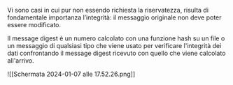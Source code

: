 Vi sono casi in cui pur non essendo richiesta la riservatezza, risulta di fondamentale importanza l’integrità: il messaggio originale non deve poter essere modificato.

Il message digest è un numero calcolato con una funzione hash su un file o un messaggio di qualsiasi tipo che viene usato per verificare l'integrità dei dati confrontando il message digest ricevuto con quello che viene calcolato all'arrivo.

![[Schermata 2024-01-07 alle 17.52.26.png]]